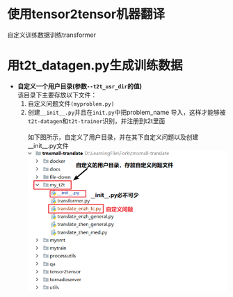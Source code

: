 # 使用tensor2tensor机器翻译
自定义训练数据训练transformer
# 用t2t_datagen.py生成训练数据
* **自定义一个用户目录(参数`--t2t_usr_dir`的值)**<br>
该目录下主要存放以下文件：
    1. 自定义问题文件`(myproblem.py)`<br>
    2. 创建`__init__.py`并且在`init.py`中把problem_name 导入，这样才能够被`t2t-datagen`和`t2t-trainer`识别，并注册到t2t里面<br>   
 如下图所示，自定义了用户目录，并在其下自定义问题以及创建__init__.py文件
 ![](https://github.com/orangerfun/tensor2tensor/raw/master/dir.png)




